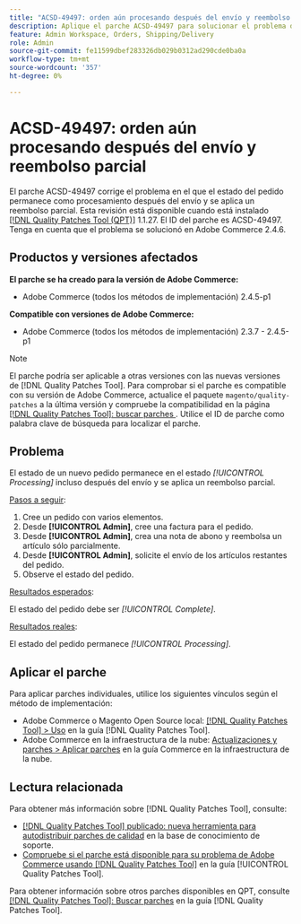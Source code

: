 ```yaml
---
title: "ACSD-49497: orden aún procesando después del envío y reembolso parcial"
description: Aplique el parche ACSD-49497 para solucionar el problema de Adobe Commerce en el que el estado del pedido permanece como procesamiento después del envío y se aplica un reembolso parcial.
feature: Admin Workspace, Orders, Shipping/Delivery
role: Admin
source-git-commit: fe11599dbef283326db029b0312ad290cde0ba0a
workflow-type: tm+mt
source-wordcount: '357'
ht-degree: 0%

---
```


# ACSD-49497: orden aún procesando después del envío y reembolso parcial

El parche ACSD-49497 corrige el problema en el que el estado del pedido permanece como procesamiento después del envío y se aplica un reembolso parcial. Esta revisión está disponible cuando está instalado [[!DNL Quality Patches Tool (QPT)]](https://experienceleague.adobe.com/es/docs/commerce-knowledge-base/kb/announcements/commerce-announcements/magento-quality-patches-released-new-tool-to-self-serve-quality-patches) 1.1.27. El ID del parche es ACSD-49497. Tenga en cuenta que el problema se solucionó en Adobe Commerce 2.4.6.

## Productos y versiones afectados

**El parche se ha creado para la versión de Adobe Commerce:**

* Adobe Commerce (todos los métodos de implementación) 2.4.5-p1

**Compatible con versiones de Adobe Commerce:**

* Adobe Commerce (todos los métodos de implementación) 2.3.7 - 2.4.5-p1

>[!NOTE]
>
>El parche podría ser aplicable a otras versiones con las nuevas versiones de [!DNL Quality Patches Tool]. Para comprobar si el parche es compatible con su versión de Adobe Commerce, actualice el paquete `magento/quality-patches` a la última versión y compruebe la compatibilidad en la página [[!DNL Quality Patches Tool]: buscar parches ](https://experienceleague.adobe.com/tools/commerce-quality-patches/index.html?lang=es). Utilice el ID de parche como palabra clave de búsqueda para localizar el parche.

## Problema

El estado de un nuevo pedido permanece en el estado *[!UICONTROL Processing]* incluso después del envío y se aplica un reembolso parcial.

<u>Pasos a seguir</u>:

1. Cree un pedido con varios elementos.
1. Desde **[!UICONTROL Admin]**, cree una factura para el pedido.
1. Desde **[!UICONTROL Admin]**, crea una nota de abono y reembolsa un artículo sólo parcialmente.
1. Desde **[!UICONTROL Admin]**, solicite el envío de los artículos restantes del pedido.
1. Observe el estado del pedido.

<u>Resultados esperados</u>:

El estado del pedido debe ser *[!UICONTROL Complete]*.

<u>Resultados reales</u>:

El estado del pedido permanece *[!UICONTROL Processing]*.

## Aplicar el parche

Para aplicar parches individuales, utilice los siguientes vínculos según el método de implementación:

* Adobe Commerce o Magento Open Source local: [[!DNL Quality Patches Tool] > Uso](/help/tools/quality-patches-tool/usage.md) en la guía [!DNL Quality Patches Tool].
* Adobe Commerce en la infraestructura de la nube: [Actualizaciones y parches > Aplicar parches](https://experienceleague.adobe.com/docs/commerce-cloud-service/user-guide/develop/upgrade/apply-patches.html?lang=es) en la guía Commerce en la infraestructura de la nube.

## Lectura relacionada

Para obtener más información sobre [!DNL Quality Patches Tool], consulte:

* [[!DNL Quality Patches Tool] publicado: nueva herramienta para autodistribuir parches de calidad](https://experienceleague.adobe.com/es/docs/commerce-knowledge-base/kb/announcements/commerce-announcements/magento-quality-patches-released-new-tool-to-self-serve-quality-patches) en la base de conocimiento de soporte.
* [Compruebe si el parche está disponible para su problema de Adobe Commerce usando [!DNL Quality Patches Tool]](/help/tools/quality-patches-tool/patches-available-in-qpt/check-patch-for-magento-issue-with-magento-quality-patches.md) en la guía [!UICONTROL Quality Patches Tool].


Para obtener información sobre otros parches disponibles en QPT, consulte [[!DNL Quality Patches Tool]: Buscar parches](https://experienceleague.adobe.com/tools/commerce-quality-patches/index.html?lang=es) en la guía [!DNL Quality Patches Tool].
